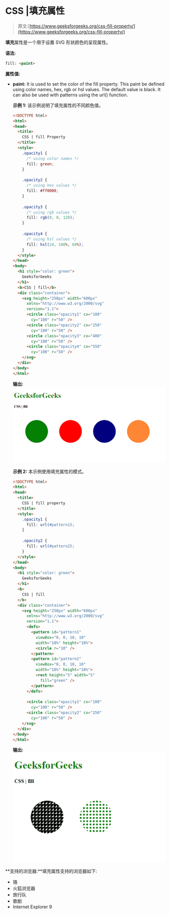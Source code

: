 # CSS |填充属性

> 原文:[https://www.geeksforgeeks.org/css-fill-property/](https://www.geeksforgeeks.org/css-fill-property/)

**填充**属性是一个用于设置 SVG 形状颜色的呈现属性。

**语法:**

```html
fill: <paint>
```

**属性值:**

*   **paint:** It is used to set the color of the fill property. This paint be defined using color names, hex, rgb or hsl values. The default value is black. It can also be used with patterns using the url() function.

    **示例 1:** 该示例说明了填充属性的不同颜色值。

    ```html
    <!DOCTYPE html>
    <html>
    <head>
      <title>
        CSS | fill Property
      </title>
      <style>
        .opacity1 {
          /* using color names */
          fill: green;
        }

        .opacity2 {
          /* using hex values */
          fill: #ff0000;
        }

        .opacity3 {
          /* using rgb values */
          fill: rgb(0, 0, 128);
        }

        .opacity4 {
          /* using hsl values */
          fill: hsl(24, 100%, 60%);
        }
      </style>
    </head>
    <body>
      <h1 style="color: green">
        GeeksforGeeks
      </h1>
      <b>CSS | fill</b>
      <div class="container">
        <svg height="250px" width="600px"
          xmlns="http://www.w3.org/2000/svg"
          version="1.1">
          <circle class="opacity1" cx="100"
            cy="100" r="50" />
          <circle class="opacity2" cx="250"
            cy="100" r="50" />
          <circle class="opacity3" cx="400"
            cy="100" r="50" />
          <circle class="opacity4" cx="550"
            cy="100" r="50" />
        </svg>
      </div>
    </body>
    </html>
    ```

    **输出:**
    ![fill-color](img/fc7d9e5ad2d057aee99edb23de5d0290.png)

    **示例 2:** 本示例使用填充属性的模式。

    ```html
    <!DOCTYPE html>
    <html>
    <head>
      <title>
        CSS | fill property
      </title>
      <style>
        .opacity1 {
          fill: url(#pattern1);
        }

        .opacity2 {
          fill: url(#pattern2);
        }
      </style>
    </head>
    <body>
      <h1 style="color: green">
        GeeksforGeeks
      </h1>
      <b>
        CSS | fill
      </b>
      <div class="container">
        <svg height="250px" width="600px"
          xmlns="http://www.w3.org/2000/svg"
          version="1.1">
          <defs>
            <pattern id="pattern1"
              viewBox="0, 0, 10, 10"
              width="10%" height="10%">
              <circle r="10" />
            </pattern>
            <pattern id="pattern2" 
              viewBox="0, 0, 10, 10"
              width="10%" height="10%">
              <rect height="5" width="5"
                fill="green" />
            </pattern>
          </defs>

          <circle class="opacity1" cx="100"
            cy="100" r="50" />
          <circle class="opacity2" cx="250"
            cy="100" r="50" />
        </svg>
      </div>
    </body>
    </html>
    ```

    **输出:**
    ![fill-pattern](img/516b0d0d05b30fff7e621782bb11fafc.png)

**支持的浏览器:**填充属性支持的浏览器如下:

*   铬
*   火狐浏览器
*   旅行队
*   歌剧
*   Internet Explorer 9